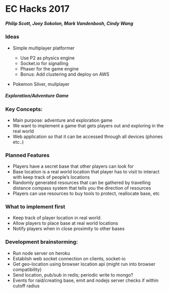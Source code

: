 # EC Hacks 2017
##### Philip Scott, Joey Sokolon, Mark Vandenbosh, Cindy Wang

### Ideas
- Simple multiplayer platformer
  - Use P2 as physics engine
  - Socket.io for signalling
  - Phaser for the game engine
  - Bonus: Add clustering and deploy on AWS

- Pokemon Silver, muliplayer

##### Exploration/Adventure Game

### Key Concepts:
- Main purpose: adventure and exploration game
- We want to implement a game that gets players out and exploring in the real world
- Web application so that it can be accessed through all devices (phones etc..)

### Planned Features
- Players have a secret base that other players can look for 
- Base location is a real world location that player has to visit to interact with keep track of people’s locations
- Randomly generated resources that can be gathered by travelling distance compass system that tells you the direction of resources
- Players can use resources to buy tools to protect, reallocate base, etc

### What to implement first
- Keep track of player location in real world.
- Allow players to place base at real world locations
- Notify players when in close proximity to other bases 

### Development brainstorming:
- Run node server on heroku
- Establish web socket connection on clients, socket-io
- Get geo-location using browser location api (might run into browser compatibility)
- Send location, pub/sub in redis; periodic write to mongo?
- Events for raid/creating base, emit and nodejs server checks if within cutoff radius
